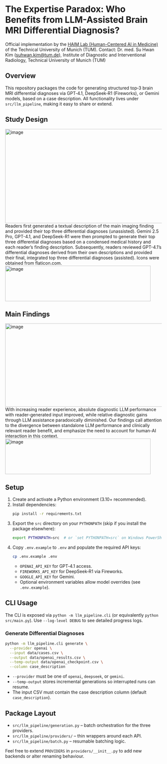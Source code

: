 # The Expertise Paradox: Who Benefits from LLM-Assisted Brain MRI Differential Diagnosis?

Official implementation by the [HAIM Lab (Human-Centered AI in Medicine)](https://www.neurokopfzentrum.med.tum.de/neuroradiologie/forschung_projekt_haim.html) of the Technical University of Munich (TUM).
Contact: Dr. med. Su Hwan Kim (suhwan.kim@tum.de), Institute of Diagnostic and Interventional Radiology, Technical University of Munich (TUM)

## Overview

This repository packages the code for generating structured top‑3 brain MRI differential diagnoses via GPT‑4.1, DeepSeek‑R1 (Fireworks), or Gemini models, based on a case description.
All functionality lives under `src/llm_pipeline`, making it easy to share or extend.

## Study Design

<img width="698" height="302" alt="image" src="https://github.com/user-attachments/assets/d130143f-130e-4360-89f3-7f8d8185bb00" />
Readers first generated a textual description of the main imaging finding and provided their top three differential diagnoses (unassisted). Gemini 2.5 Pro, GPT-4.1, and DeepSeek-R1 were then prompted to generate their top three differential diagnoses based on a condensed medical history and each reader’s finding description. Subsequently, readers reviewed GPT-4.1’s differential diagnoses derived from their own descriptions and provided their final, integrated top three differential diagnoses (assisted). Icons were obtained from flaticon.com. <img width="468" height="114" alt="image" src="https://github.com/user-attachments/assets/564eada7-5883-4aa7-963b-b21e28bbafe7" />

## Main Findings

<img width="698" height="267" alt="image" src="https://github.com/user-attachments/assets/6a141d70-94ff-4a35-834e-715f3fc562a6" />
With increasing reader experience, absolute diagnostic LLM performance with reader-generated input improved, while relative diagnostic gains through LLM assistance paradoxically diminished. Our findings call attention to the divergence between standalone LLM performance and clinically relevant reader benefit, and emphasize the need to account for human-AI interaction in this context.<img width="468" height="114" alt="image" src="https://github.com/user-attachments/assets/e1e4b40f-8101-4f21-8f91-7df8e47b6ec3" />

## Setup

1. Create and activate a Python environment (3.10+ recommended).
2. Install dependencies:
   ```bash
   pip install -r requirements.txt
   ```
3. Export the `src` directory on your `PYTHONPATH` (skip if you install the package elsewhere):
   ```bash
   export PYTHONPATH=src  # or `set PYTHONPATH=src` on Windows PowerShell
   ```
4. Copy `.env.example` to `.env` and populate the required API keys:
   ```bash
   cp .env.example .env
   ```
   - `OPENAI_API_KEY` for GPT‑4.1 access.
   - `FIREWORKS_API_KEY` for DeepSeek‑R1 via Fireworks.
   - `GOOGLE_API_KEY` for Gemini.
   - Optional environment variables allow model overrides (see `.env.example`).

## CLI Usage

The CLI is exposed via `python -m llm_pipeline.cli` (or equivalently `python src/main.py`). Use `--log-level DEBUG` to see detailed progress logs.

### Generate Differential Diagnoses

```bash
python -m llm_pipeline.cli generate \
  --provider openai \
  --input data/cases.csv \
  --output data/openai_results.csv \
  --temp-output data/openai_checkpoint.csv \
  --column case_description
```

- `--provider` must be one of `openai`, `deepseek`, or `gemini`.
- `--temp-output` stores incremental generations so interrupted runs can resume.
- The input CSV must contain the case description column (default `case_description`).

## Package Layout

- `src/llm_pipeline/generation.py` – batch orchestration for the three providers.
- `src/llm_pipeline/providers/` – thin wrappers around each API.
- `src/llm_pipeline/batch.py` – resumable batching logic.

Feel free to extend `PROVIDERS` in `providers/__init__.py` to add new backends or alter renaming behaviour.
